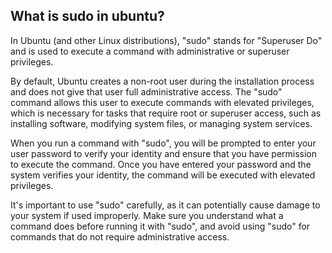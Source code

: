 ## What is sudo in ubuntu?

In Ubuntu (and other Linux distributions), "sudo" stands for "Superuser Do" and is used to execute a command with administrative or superuser privileges.

By default, Ubuntu creates a non-root user during the installation process and does not give that user full administrative access. The "sudo" command allows this user to execute commands with elevated privileges, which is necessary for tasks that require root or superuser access, such as installing software, modifying system files, or managing system services.

When you run a command with "sudo", you will be prompted to enter your user password to verify your identity and ensure that you have permission to execute the command. Once you have entered your password and the system verifies your identity, the command will be executed with elevated privileges.

It's important to use "sudo" carefully, as it can potentially cause damage to your system if used improperly. Make sure you understand what a command does before running it with "sudo", and avoid using "sudo" for commands that do not require administrative access.
